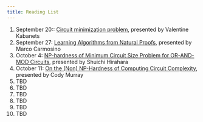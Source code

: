 ```yaml
---
title: Reading List
---
```


1. September 20:: [Circuit minimization problem][KC00],
   presented by Valentine Kabanets
2. September 27: [Learning Algorithms from Natural Proofs][CIKK16],
   presented by Marco Carmosino
3. October 4: [NP-hardness of Minimum Circuit Size Problem for
   OR-AND-MOD Circuits][HOS18], presented by Shuichi Hirahara
4. October 11: [On the (Non) NP-Hardness of Computing Circuit
   Complexity][MW17], presented by Cody Murray
5. TBD
6. TBD
7. TBD
8. TBD
9. TBD
10. TBD

[KC00]: https://dl.acm.org/citation.cfm?doid=335305.335314
[CIKK16]: http://drops.dagstuhl.de/opus/volltexte/2016/5855/
[HOS18]: http://drops.dagstuhl.de/opus/volltexte/2018/8883/
[MW17]: http://www.theoryofcomputing.org/articles/v013a004/
